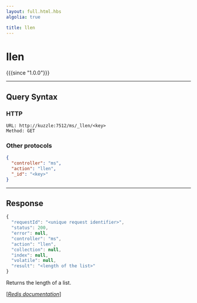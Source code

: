 ```yaml
---
layout: full.html.hbs
algolia: true

title: llen
---
```


# llen

{{{since "1.0.0"}}}



---

## Query Syntax

### HTTP

```http
URL: http://kuzzle:7512/ms/_llen/<key>
Method: GET
```

### Other protocols


```json
{
  "controller": "ms",
  "action": "llen",
  "_id": "<key>"
}
```

---

## Response

```javascript
{
  "requestId": "<unique request identifier>",
  "status": 200,
  "error": null,
  "controller": "ms",
  "action": "llen",
  "collection": null,
  "index": null,
  "volatile": null,
  "result": "<length of the list>"
}
```

Returns the length of a list.

[[_Redis documentation_]](https://redis.io/commands/llen)
